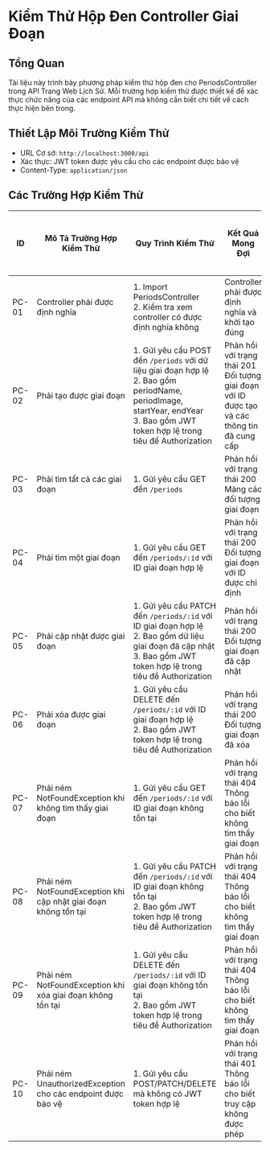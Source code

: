 # Kiểm Thử Hộp Đen Controller Giai Đoạn

## Tổng Quan
Tài liệu này trình bày phương pháp kiểm thử hộp đen cho PeriodsController trong API Trang Web Lịch Sử. Mỗi trường hợp kiểm thử được thiết kế để xác thực chức năng của các endpoint API mà không cần biết chi tiết về cách thực hiện bên trong.

## Thiết Lập Môi Trường Kiểm Thử
- URL Cơ sở: `http://localhost:3000/api`
- Xác thực: JWT token được yêu cầu cho các endpoint được bảo vệ
- Content-Type: `application/json`

## Các Trường Hợp Kiểm Thử

| ID | Mô Tả Trường Hợp Kiểm Thử | Quy Trình Kiểm Thử | Kết Quả Mong Đợi | Phụ Thuộc Giữa Các Trường Hợp | Kết Quả | Ngày Kiểm Thử | Ghi Chú |
|----|----------------------|---------------------|-----------------|---------------------------|--------|-----------|------|
| PC-01 | Controller phải được định nghĩa | 1. Import PeriodsController<br>2. Kiểm tra xem controller có được định nghĩa không | Controller phải được định nghĩa và khởi tạo đúng | Không | | | Xác thực cơ bản sự tồn tại của controller |
| PC-02 | Phải tạo được giai đoạn | 1. Gửi yêu cầu POST đến `/periods` với dữ liệu giai đoạn hợp lệ<br>2. Bao gồm periodName, periodImage, startYear, endYear<br>3. Bao gồm JWT token hợp lệ trong tiêu đề Authorization | Phản hồi với trạng thái 201<br>Đối tượng giai đoạn với ID được tạo và các thông tin đã cung cấp | Không | | | Endpoint được bảo vệ yêu cầu xác thực |
| PC-03 | Phải tìm tất cả các giai đoạn | 1. Gửi yêu cầu GET đến `/periods` | Phản hồi với trạng thái 200<br>Mảng các đối tượng giai đoạn | PC-02 | | | Endpoint công khai, không yêu cầu xác thực |
| PC-04 | Phải tìm một giai đoạn | 1. Gửi yêu cầu GET đến `/periods/:id` với ID giai đoạn hợp lệ | Phản hồi với trạng thái 200<br>Đối tượng giai đoạn với ID được chỉ định | PC-02 | | | Endpoint công khai, không yêu cầu xác thực |
| PC-05 | Phải cập nhật được giai đoạn | 1. Gửi yêu cầu PATCH đến `/periods/:id` với ID giai đoạn hợp lệ<br>2. Bao gồm dữ liệu giai đoạn đã cập nhật<br>3. Bao gồm JWT token hợp lệ trong tiêu đề Authorization | Phản hồi với trạng thái 200<br>Đối tượng giai đoạn đã cập nhật | PC-02 | | | Endpoint được bảo vệ yêu cầu xác thực |
| PC-06 | Phải xóa được giai đoạn | 1. Gửi yêu cầu DELETE đến `/periods/:id` với ID giai đoạn hợp lệ<br>2. Bao gồm JWT token hợp lệ trong tiêu đề Authorization | Phản hồi với trạng thái 200<br>Đối tượng giai đoạn đã xóa | PC-02 | | | Endpoint được bảo vệ yêu cầu xác thực |
| PC-07 | Phải ném NotFoundException khi không tìm thấy giai đoạn | 1. Gửi yêu cầu GET đến `/periods/:id` với ID giai đoạn không tồn tại | Phản hồi với trạng thái 404<br>Thông báo lỗi cho biết không tìm thấy giai đoạn | Không | | | |
| PC-08 | Phải ném NotFoundException khi cập nhật giai đoạn không tồn tại | 1. Gửi yêu cầu PATCH đến `/periods/:id` với ID giai đoạn không tồn tại<br>2. Bao gồm JWT token hợp lệ trong tiêu đề Authorization | Phản hồi với trạng thái 404<br>Thông báo lỗi cho biết không tìm thấy giai đoạn | Không | | | Endpoint được bảo vệ yêu cầu xác thực |
| PC-09 | Phải ném NotFoundException khi xóa giai đoạn không tồn tại | 1. Gửi yêu cầu DELETE đến `/periods/:id` với ID giai đoạn không tồn tại<br>2. Bao gồm JWT token hợp lệ trong tiêu đề Authorization | Phản hồi với trạng thái 404<br>Thông báo lỗi cho biết không tìm thấy giai đoạn | Không | | | Endpoint được bảo vệ yêu cầu xác thực |
| PC-10 | Phải ném UnauthorizedException cho các endpoint được bảo vệ | 1. Gửi yêu cầu POST/PATCH/DELETE mà không có JWT token hợp lệ | Phản hồi với trạng thái 401<br>Thông báo lỗi cho biết truy cập không được phép | Không | | | Kiểm tra yêu cầu xác thực |
